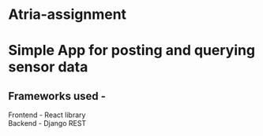 # Atria-assignment

# Simple App for posting and querying sensor data

## Frameworks used - 
  Frontend - React library  
  Backend - Django REST
